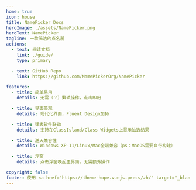 ```yaml
---
home: true
icon: house
title: NamePicker Docs
heroImage: ./assets/NamePicker.png
heroText: NamePicker
tagline: 一款简洁的点名器
actions:
  - text: 阅读文档
    link: ./guide/
    type: primary

  - text: GitHub Repo
    link: https://github.com/NamePickerOrg/NamePicker

features:
  - title: 简单易用
    details: 无需（？）繁琐操作，点击即用

  - title: 界面美观
    details: 现代化界面，Fluent Design加持

  - title: 课表软件联动
    details: 支持在ClassIsland/Class Widgets上显示抽选结果

  - title: 逆天兼容性
    details: Windows XP-11/Linux/Mac全端兼容（ps：MacOS需要自行构建）

  - title: 浮窗
    details: 点击浮窗唤起主界面，无需额外操作

copyright: false
footer: 使用 <a href="https://theme-hope.vuejs.press/zh/" target="_blank">VuePress Theme Hope</a> 主题 | MIT 协议, 版权所有 © 2025-至今 LHGS-github
---
```

